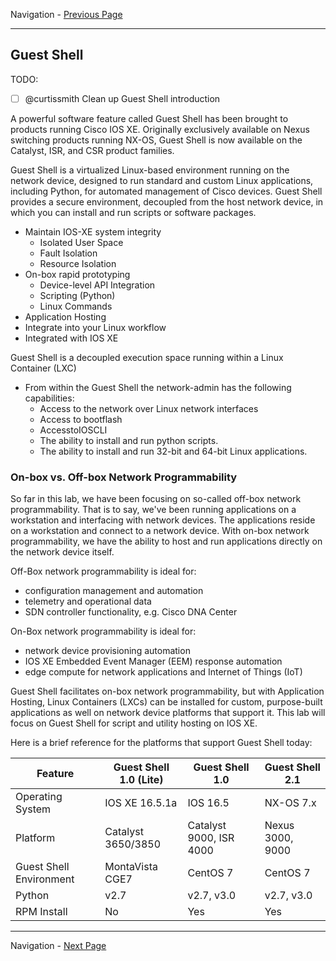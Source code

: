 Navigation - [Previous Page](LTRDEV-1100-Guide-03f-NETCONF-Ex3.md)

---

## Guest Shell

TODO:

- [ ] @curtissmith Clean up Guest Shell introduction

A powerful software feature called Guest Shell has been brought to products running Cisco IOS XE.  Originally 
exclusively available on Nexus switching products running NX-OS, Guest Shell is now available on the Catalyst, ISR, 
and CSR product families.

Guest Shell is a virtualized Linux-based environment running on the network device, designed to run standard and custom 
Linux applications, including Python, for automated management of Cisco devices.  Guest Shell provides a secure 
environment, decoupled from the host network device, in which you can install and run scripts or software packages.

* Maintain IOS-XE system integrity
    * Isolated User Space
    * Fault Isolation
    * Resource Isolation
* On-box rapid prototyping
    * Device-level API Integration
    * Scripting (Python)
    * Linux Commands
* Application Hosting
* Integrate into your Linux workflow
* Integrated with IOS XE

Guest Shell is a decoupled execution space running within a Linux Container (LXC)

* From within the Guest Shell the network-admin has the following capabilities:
    * Access to the network over Linux network interfaces
    * Access to bootflash
    * AccesstoIOSCLI
    * The ability to install and run python scripts.
    * The ability to install and run 32-bit and 64-bit Linux applications.

### On-box vs. Off-box Network Programmability

So far in this lab, we have been focusing on so-called off-box network programmability.  That is to say, we've been 
running applications on a workstation and interfacing with network devices.  The applications reside on a workstation
and connect to a network device.  With on-box network programmability, we have the ability to host and run 
applications directly on the network device itself.

Off-Box network programmability is ideal for:

* configuration management and automation
* telemetry and operational data
* SDN controller functionality, e.g. Cisco DNA Center

On-Box network programmability is ideal for:

* network device provisioning automation
* IOS XE Embedded Event Manager (EEM) response automation
* edge compute for network applications and Internet of Things (IoT)

Guest Shell facilitates on-box network programmability, but with Application Hosting, Linux Containers (LXCs) can be 
installed for custom, purpose-built applications as well on network device platforms that support it.  This lab will 
focus on Guest Shell for script and utility hosting on IOS XE.

Here is a brief reference for the platforms that support Guest Shell today:

| Feature | Guest Shell 1.0 (Lite) | Guest Shell 1.0 | Guest Shell 2.1 |
| --- | --- | --- | --- |
| Operating System | IOS XE 16.5.1a | IOS 16.5 | NX-OS 7.x |
| Platform | Catalyst 3650/3850 | Catalyst 9000, ISR 4000 | Nexus 3000, 9000 |
| Guest Shell Environment | MontaVista CGE7 | CentOS 7 | CentOS 7 |
| Python | v2.7 | v2.7, v3.0 | v2.7, v3.0 |
| RPM Install | No | Yes | Yes |

---

Navigation - [Next Page](LTRDEV-1100-Guide-03h-GuestShell-Ex1.md)
